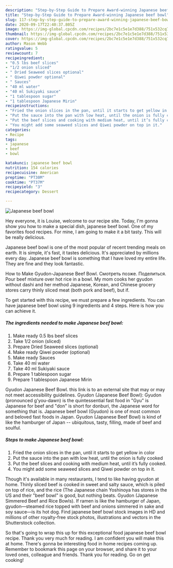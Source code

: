 ```yaml
---
description: "Step-by-Step Guide to Prepare Award-winning Japanese beef bowl"
title: "Step-by-Step Guide to Prepare Award-winning Japanese beef bowl"
slug: 117-step-by-step-guide-to-prepare-award-winning-japanese-beef-bowl
date: 2020-09-17T22:40:37.805Z
image: https://img-global.cpcdn.com/recipes/2bc7e1c5e1e7d388/751x532cq70/japanese-beef-bowl-recipe-main-photo.jpg
thumbnail: https://img-global.cpcdn.com/recipes/2bc7e1c5e1e7d388/751x532cq70/japanese-beef-bowl-recipe-main-photo.jpg
cover: https://img-global.cpcdn.com/recipes/2bc7e1c5e1e7d388/751x532cq70/japanese-beef-bowl-recipe-main-photo.jpg
author: Mason Webb
ratingvalue: 5
reviewcount: 7
recipeingredient:
- "0.5 lbs beef slices"
- "1/2 onion sliced"
- " Dried Seaweed slices optional"
- " Qiwei powder optional"
- " Sauces"
- "40 ml water"
- "40 ml Sukiyaki sauce"
- "1 tablespoon sugar"
- "1 tablespoon Japanese Mirin"
recipeinstructions:
- "Fried the onion slices in the pan, until it starts to get yellow in color"
- "Put the sauce into the pan with low heat, until the onion is fully cooked"
- "Put the beef slices and cooking with medium heat, until it’s fully cooked."
- "You might add some seaweed slices and Qiwei powder on top in it."
categories:
- Recipe
tags:
- japanese
- beef
- bowl

katakunci: japanese beef bowl 
nutrition: 154 calories
recipecuisine: American
preptime: "PT30M"
cooktime: "PT37M"
recipeyield: "3"
recipecategory: Dessert

---
```



![Japanese beef bowl](https://img-global.cpcdn.com/recipes/2bc7e1c5e1e7d388/751x532cq70/japanese-beef-bowl-recipe-main-photo.jpg)

Hey everyone, it is Louise, welcome to our recipe site. Today, I'm gonna show you how to make a special dish, japanese beef bowl. One of my favorites food recipes. For mine, I am going to make it a bit tasty. This will be really delicious.

Japanese beef bowl is one of the most popular of recent trending meals on earth. It is simple, it's fast, it tastes delicious. It's appreciated by millions every day. Japanese beef bowl is something that I have loved my entire life. They are fine and they look fantastic.

How to Make Gyudon-Japanese Beef Bowl. Смотреть позже. Поделиться. Pour beef mixture over hot rice in a bowl. My mom cooks her gyudon without dashi and her method Japanese, Korean, and Chinese grocery stores carry thinly sliced meat (both pork and beef), but if.


To get started with this recipe, we must prepare a few ingredients. You can have japanese beef bowl using 9 ingredients and 4 steps. Here is how you can achieve it.

<!--inarticleads1-->

##### The ingredients needed to make Japanese beef bowl:

1. Make ready 0.5 lbs beef slices
1. Take 1/2 onion (sliced)
1. Prepare  Dried Seaweed slices (optional)
1. Make ready  Qiwei powder (optional)
1. Make ready  Sauces
1. Take 40 ml water
1. Take 40 ml Sukiyaki sauce
1. Prepare 1 tablespoon sugar
1. Prepare 1 tablespoon Japanese Mirin


Gyudon Japanese Beef Bowl. this link is to an external site that may or may not meet accessibility guidelines. Gyudon (Japanese Beef Bowl): Gyudon (pronounced g&#39;you-dawn) is the quintessential fast food in &#34;Gyu&#34; is Japanese for beef and &#34;don&#34; is short for donburi, the Japanese word for something that is. Japanese beef bowl (Gyudon) is one of most common and beloved fast foods in Japan. Gyudon (Japanese Beef Bowl) is kind of like the hamburger of Japan -- ubiquitous, tasty, filling, made of beef and soulful. 

<!--inarticleads2-->

##### Steps to make Japanese beef bowl:

1. Fried the onion slices in the pan, until it starts to get yellow in color
1. Put the sauce into the pan with low heat, until the onion is fully cooked
1. Put the beef slices and cooking with medium heat, until it’s fully cooked.
1. You might add some seaweed slices and Qiwei powder on top in it.


Though it&#39;s available in many restaurants, I tend to like having gyudon at home. Thinly sliced beef is cooked in sweet and salty sauce, which is piled on top of rice, and the rice (The Japanese chain Yoshinoya has stores in the US and their &#34;beef bowl&#34; is good, but nothing beats. Gyudon (Japanese Simmered Beef and Rice Bowls). If ramen is like the hamburger of Japan, gyudon—steamed rice topped with beef and onions simmered in sake and soy sauce—is its hot dog. Find japanese beef bowl stock images in HD and millions of other royalty-free stock photos, illustrations and vectors in the Shutterstock collection. 

So that's going to wrap this up for this exceptional food japanese beef bowl recipe. Thank you very much for reading. I am confident you will make this at home. There's gonna be interesting food in home recipes coming up. Remember to bookmark this page on your browser, and share it to your loved ones, colleague and friends. Thank you for reading. Go on get cooking!
